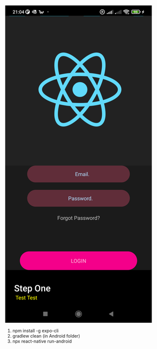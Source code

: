 ![screenshot 1](images/screen.png)

1. npm install -g expo-cli
2. gradlew clean (in Android folder)
3. npx react-native run-android
